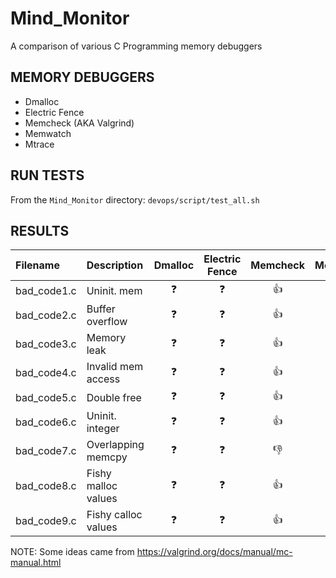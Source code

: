 # Mind_Monitor
A comparison of various C Programming memory debuggers

## MEMORY DEBUGGERS

* Dmalloc
* Electric Fence
* Memcheck (AKA Valgrind)
* Memwatch
* Mtrace

## RUN TESTS

From the `Mind_Monitor` directory:
`devops/script/test_all.sh`

## RESULTS

| Filename    | Description         | Dmalloc    | Electric Fence  | Memcheck   | Memwatch   | Mtrace     |
| :---------- | :------------------ | :--------: | :-------------: | :--------: | :--------: | :--------: |
| bad_code1.c | Uninit. mem         | :question: | :question:      | :+1:       | :question: | :-1:       |
| bad_code2.c | Buffer overflow     | :question: | :question:      | :+1:       | :question: | :-1:       |
| bad_code3.c | Memory leak         | :question: | :question:      | :+1:       | :question: | :+1:       |
| bad_code4.c | Invalid mem access  | :question: | :question:      | :+1:       | :question: | :-1:       |
| bad_code5.c | Double free         | :question: | :question:      | :+1:       | :question: | :-1:       |
| bad_code6.c | Uninit. integer     | :question: | :question:      | :+1:       | :question: | :-1:       |
| bad_code7.c | Overlapping memcpy  | :question: | :question:      | :-1:       | :question: | :-1:       |
| bad_code8.c | Fishy malloc values | :question: | :question:      | :+1:       | :question: | :-1:       |
| bad_code9.c | Fishy calloc values | :question: | :question:      | :+1:       | :question: | :-1:       |


NOTE:  Some ideas came from https://valgrind.org/docs/manual/mc-manual.html
